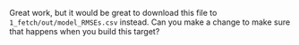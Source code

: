 Great work, but it would be great to download this file to `1_fetch/out/model_RMSEs.csv` instead. Can you make a change to make sure that happens when you build this target?
